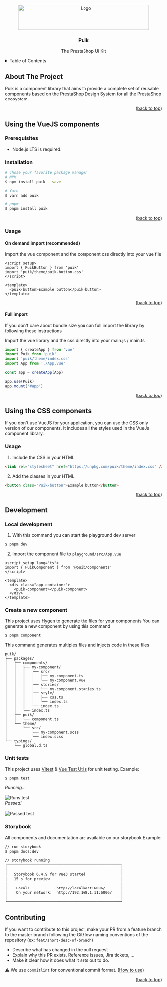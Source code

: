 <div id="top"></div>

<div align="center">
  <a href="https://prestashop.com">
    <img src="https://www.prestashop.com/sites/all/themes/prestashop/images/logos/logo-fo-prestashop-colors.svg" alt="Logo" width="420" height="80">
  </a>

<h3 align="center">Puik</h3>

  <p align="center">
    The PrestaShop Ui Kit
  </p>
</div>

<!-- TABLE OF CONTENTS -->
<details>
  <summary>Table of Contents</summary>
  <ol>
    <li>
      <a href="#about-the-project">About The Project</a>
      <ul>
        <li><a href="#built-with">Built With</a></li>
      </ul>
    </li>
    <li>
      <a href="#getting-started">Getting Started</a>
      <ul>
        <li><a href="#installation">Installation</a></li>
      </ul>
    </li>
    <li><a href="#usage">Usage</a></li>
    <li><a href="#deployment">Deployment</a></li>
    <li><a href="#contributing">Contributing</a></li>
  </ol>
</details>

## About The Project

Puik is a component library that aims to provide a complete set of reusable components based on the PrestaShop Design System for all the PrestaShop ecosystem.

<p align="right">(<a href="#top">back to top</a>)</p>

<!-- GETTING STARTED -->

## Using the VueJS components

### Prerequisites

- Node.js LTS is required.

### Installation

```sh
# chose your favorite package manager
# NPM
$ npm install puik --save

# Yarn
$ yarn add puik

# pnpm
$ pnpm install puik
```

<p align="right">(<a href="#top">back to top</a>)</p>

### Usage

#### On demand import (recommended)

Import the vue component and the component css directly into your vue file

```vue
<script setup>
import { PuikButton } from 'puik'
import 'puik/theme/puik-button.css'
</script>

<template>
  <puik-button>Example button</puik-button>
</template>
```

<p align="right">(<a href="#top">back to top</a>)</p>

#### Full import

If you don't care about bundle size you can full import the library by following these instructions

Import the vue library and the css directly into your main.js / main.ts

```typescript
import { createApp } from 'vue'
import Puik from 'puik'
import 'puik/theme/index.css'
import App from './App.vue'

const app = createApp(App)

app.use(Puik)
app.mount('#app')
```

<p align="right">(<a href="#top">back to top</a>)</p>

## Using the CSS components

If you don't use VueJS for your application, you can use the CSS only version of our components. It includes all the
styles used in the VueJs component library.

### Usage

1. Include the CSS in your HTML

```html
<link rel="stylesheet" href="https://unpkg.com/puik/theme/index.css" />
```

2. Add the classes in your HTML

```html
<button class="Puik-button">Example button</button>
```

<p align="right">(<a href="#top">back to top</a>)</p>

## Development

### Local development

1. With this command you can start the playground dev server

```sh
$ pnpm dev
```

2. Import the component file to `playground/src/App.vue`

```vue
<script setup lang="ts">
import { PuikComponent } from '@puik/components'
</script>

<template>
  <div class="app-container">
    <puik-component></puik-component>
  </div>
</template>
```

### Create a new component

This project uses [Hygen](https://www.hygen.io/) to generate the files for your components
You can generate a new component by using this command

```sh
$ pnpm component
```

This command generates multiples files and injects code in these files

```
puik/
├── packages/
│   ├── components/
│   │   ├── my-component/
│   │   │   ├── src/
│   │   │   │   ├── my-component.ts
│   │   │   │   └── my-component.vue
│   │   │   ├── stories/
│   │   │   │   └── my-component.stories.ts
│   │   │   ├── style/
│   │   │   │   ├── css.ts
│   │   │   │   └── index.ts
│   │   │   └── index.ts
│   │   └── index.ts
│   ├── puik/
│   │   └── component.ts
│   └── theme/
│       └── src/
│           ├── my-component.scss
│           └── index.scss
└── typings/
    └── global.d.ts
```

### Unit tests

This project uses [Vitest](https://vitest.dev/) & [Vue Test Utils](https://vue-test-utils.vuejs.org/) for unit testing.
Example:

```sh
$ pnpm test
```

_Running..._
<br />
<br />
![Runs test](.github/pics/accounts_tests_running.png)
<br />
_Passed!_
<br />
<br />
![Passed test](.github/pics/accounts_tests_ok.png)

### Storybook

All components and documentation are available on our storybook
Example:

```sh
// run storybook
$ pnpm docs:dev

// storybook running
╭───────────────────────────────────────────────────╮
│                                                   │
│   Storybook 6.4.9 for Vue3 started                │
│   15 s for preview                                │
│                                                   │
│    Local:            http://localhost:6006/       │
│    On your network:  http://192.168.1.11:6006/    │
│                                                   │
╰───────────────────────────────────────────────────╯
```

## Contributing

If you want to contribute to this project, make your PR from a feature branch to the master branch following the GitFlow naming conventions of the repository (ex: `feat/short-desc-of-branch`)

- Describe what has changed in the pull request
- Explain why this PR exists. Reference issues, Jira tickets, ...
- Make it clear how it does what it sets out to do.

⚠️ We use `commitlint` for conventional commit format. ([How to use](https://github.com/conventional-changelog/commitlint))

<p align="right">(<a href="#top">back to top</a>)</p>
